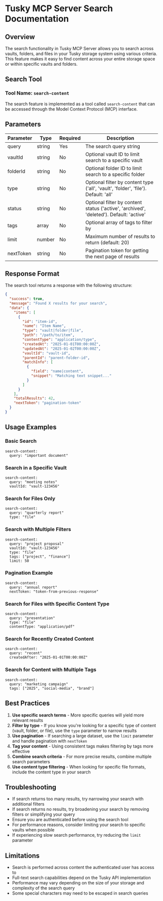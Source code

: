 # Tusky MCP Server Search Documentation

## Overview

The search functionality in Tusky MCP Server allows you to search across vaults, folders, and files in your Tusky storage system using various criteria. This feature makes it easy to find content across your entire storage space or within specific vaults and folders.

## Search Tool

### Tool Name: `search-content`

The search feature is implemented as a tool called `search-content` that can be accessed through the Model Context Protocol (MCP) interface.

## Parameters

| Parameter | Type | Required | Description |
|-----------|------|----------|-------------|
| query | string | Yes | The search query string |
| vaultId | string | No | Optional vault ID to limit search to a specific vault |
| folderId | string | No | Optional folder ID to limit search to a specific folder |
| type | string | No | Optional filter by content type ('all', 'vault', 'folder', 'file'). Default: 'all' |
| status | string | No | Optional filter by content status ('active', 'archived', 'deleted'). Default: 'active' |
| tags | array | No | Optional array of tags to filter by |
| limit | number | No | Maximum number of results to return (default: 20) |
| nextToken | string | No | Pagination token for getting the next page of results |

## Response Format

The search tool returns a response with the following structure:

```json
{
  "success": true,
  "message": "Found X results for your search",
  "data": {
    "items": [
      {
        "id": "item-id",
        "name": "Item Name",
        "type": "vault|folder|file",
        "path": "/path/to/item",
        "contentType": "application/type",
        "createdAt": "2025-01-01T00:00:00Z",
        "updatedAt": "2025-01-02T00:00:00Z",
        "vaultId": "vault-id",
        "parentId": "parent-folder-id",
        "matchInfo": [
          {
            "field": "name|content",
            "snippet": "Matching text snippet..."
          }
        ]
      }
    ],
    "totalResults": 42,
    "nextToken": "pagination-token"
  }
}
```

## Usage Examples

### Basic Search

```
search-content:
  query: "important document"
```

### Search in a Specific Vault

```
search-content:
  query: "meeting notes"
  vaultId: "vault-123456"
```

### Search for Files Only

```
search-content:
  query: "quarterly report"
  type: "file"
```

### Search with Multiple Filters

```
search-content:
  query: "project proposal"
  vaultId: "vault-123456"
  type: "file"
  tags: ["project", "finance"]
  limit: 50
```

### Pagination Example

```
search-content:
  query: "annual report"
  nextToken: "token-from-previous-response"
```

### Search for Files with Specific Content Type

```
search-content:
  query: "presentation"
  type: "file"
  contentType: "application/pdf"
```

### Search for Recently Created Content

```
search-content:
  query: "recent"
  createdAfter: "2025-01-01T00:00:00Z"
```

### Search for Content with Multiple Tags

```
search-content:
  query: "marketing campaign"
  tags: ["2025", "social-media", "brand"]
```

## Best Practices

1. **Use specific search terms** - More specific queries will yield more relevant results
2. **Filter by type** - If you know you're looking for a specific type of content (vault, folder, or file), use the `type` parameter to narrow results
3. **Use pagination** - If searching a large dataset, use the `limit` parameter and handle pagination with `nextToken`
4. **Tag your content** - Using consistent tags makes filtering by tags more effective
5. **Combine search criteria** - For more precise results, combine multiple search parameters
6. **Use content type filtering** - When looking for specific file formats, include the content type in your search

## Troubleshooting

- If search returns too many results, try narrowing your search with additional filters
- If search returns no results, try broadening your search by removing filters or simplifying your query
- Ensure you are authenticated before using the search tool
- For performance reasons, consider limiting your search to specific vaults when possible
- If experiencing slow search performance, try reducing the `limit` parameter

## Limitations

- Search is performed across content the authenticated user has access to
- Full-text search capabilities depend on the Tusky API implementation
- Performance may vary depending on the size of your storage and complexity of the search query
- Some special characters may need to be escaped in search queries
